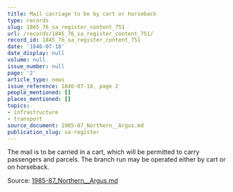 ```yaml
---
title: Mail carriage to be by cart or horseback
type: records
slug: 1845_76_sa_register_content_751
url: /records/1845_76_sa_register_content_751/
record_id: 1845_76_sa_register_content_751
date: '1846-07-18'
date_display: null
volume: null
issue_number: null
page: '2'
article_type: news
issue_reference: 1846-07-18, page 2
people_mentioned: []
places_mentioned: []
topics:
- infrastructure
- transport
source_document: 1985-87_Northern__Argus.md
publication_slug: sa-register
---
```


The mail is to be carried in a cart, which will be permitted to carry passengers and parcels.  The branch run may be operated either by cart or on horseback.

Source: [1985-87_Northern__Argus.md](/downloads/markdown/1985-87_Northern__Argus.md)
